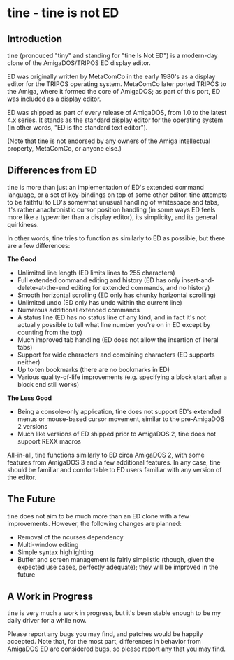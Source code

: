 # tine - tine is not ED

## Introduction
tine (pronouced "tiny" and standing for "tine Is Not ED") is a modern-day
clone of the AmigaDOS/TRIPOS ED display editor.

ED was originally written by MetaComCo in the early 1980's as a display
editor for the TRIPOS operating system. MetaComCo later ported TRIPOS
to the Amiga, where it formed the core of AmigaDOS; as part of this
port, ED was included as a display editor.

ED was shipped as part of every release of AmigaDOS, from 1.0 to the latest
4.x series. It stands as the standard display editor for the operating
system (in other words, "ED is the standard text editor").

(Note that tine is not endorsed by any owners of the Amiga intellectual property,
MetaComCo, or anyone else.)

## Differences from ED
tine is more than just an implementation of ED's extended command language,
or a set of key-bindings on top of some other editor.
tine attempts to be faithful to ED's somewhat unusual handling of whitespace and tabs,
it's rather anachronistic cursor position handling (in some ways ED feels more like a
typewriter than a display editor), its simplicity, and its general quirkiness.

In other words, tine tries to function as similarly to ED as possible,
but there are a few differences:

**The Good**
- Unlimited line length (ED limits lines to 255 characters)
- Full extended command editing and history (ED has only insert-and-delete-at-the-end
  editing for extended commands, and no history)
- Smooth horizontal scrolling (ED only has chunky horizontal scrolling)
- Unlimited undo (ED only has undo within the current line)
- Numerous additional extended commands
- A status line (ED has no status line of any kind, and in fact it's not actually possible to tell what line number you're on in ED except by counting from the top)
- Much improved tab handling (ED does not allow the insertion of literal tabs)
- Support for wide characters and combining characters (ED supports neither)
- Up to ten bookmarks (there are no bookmarks in ED)
- Various quality-of-life improvements (e.g. specifying a block start after a block end still works)

**The Less Good**
- Being a console-only application, tine does not support ED's extended menus or
  mouse-based cursor movement, similar to the pre-AmigaDOS 2 versions
- Much like versions of ED shipped prior to AmigaDOS 2, tine does not support
  REXX macros

All-in-all, tine functions similarly to ED circa AmigaDOS 2, with some features from
AmigaDOS 3 and a few additional features. In any case, tine should be familiar and
comfortable to ED users familiar with any version of the editor.

## The Future

tine does not aim to be much more than an ED clone with a few improvements.
However, the following changes are planned:

- Removal of the ncurses dependency
- Multi-window editing
- Simple syntax highlighting
- Buffer and screen management is fairly simplistic (though, given the expected use cases, perfectly adequate);
  they will be improved in the future

## A Work in Progress

tine is very much a work in progress,
but it's been stable enough to be my daily driver for a while now.

Please report any bugs you may find, and patches would be happily accepted.
Note that, for the most part, differences in behavior from AmigaDOS ED are considered bugs,
so please report any that you may find.
